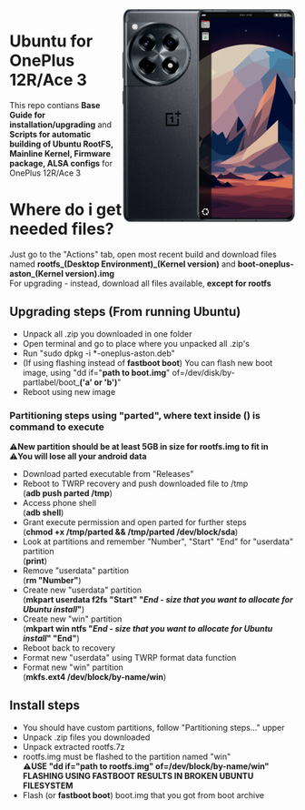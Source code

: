 <img align="right" src="ubnt.png" width="305" alt="Ubuntu 24.10 Running On A OnePlus Ace 3">

# Ubuntu for OnePlus 12R/Ace 3
This repo contians **Base Guide for installation/upgrading** and **Scripts for automatic building of Ubuntu RootFS, Mainline Kernel, Firmware package, ALSA configs** for OnePlus 12R/Ace 3

# Where do i get needed files?
Just go to the "Actions" tab, open most recent build and download files named **rootfs_(Desktop Environment)_(Kernel version)** and **boot-oneplus-aston_(Kernel version).img**
<br>For upgrading - instead, download all files available, **except for rootfs**

## Upgrading steps (From running Ubuntu)
- Unpack all .zip you downloaded in one folder
- Open terminal and go to place where you unpacked all .zip's
- Run "sudo dpkg -i *-oneplus-aston.deb"
- (If using flashing instead of **fastboot boot**) You can flash new boot image, using "dd if="**path to boot.img**" of=/dev/disk/by-partlabel/boot_**('a' or 'b')**"
- Reboot using new image

### Partitioning steps using "parted", where text inside () is command to execute
⚠️**New partition should be at least 5GB in size for rootfs.img to fit in**
<br>⚠️**You will lose all your android data**
 - Download parted executable from "Releases"
 - Reboot to TWRP recovery and push downloaded file to /tmp <br>(**adb push parted /tmp**)
 - Access phone shell <br>(**adb shell**)
 - Grant execute permission and open parted for further steps<br>(**chmod +x /tmp/parted && /tmp/parted /dev/block/sda**)
 - Look at partitions and remember "Number", "Start" "End" for "userdata" partition <br>(**print**)
 - Remove "userdata" partition <br>(**rm "Number"**)
 - Create new "userdata" partition <br>(**mkpart userdata f2fs "Start" "*End - size that you want to allocate for Ubuntu install*"**)
 - Create new "win" partition <br>(**mkpart win ntfs "*End - size that you want to allocate for Ubuntu install*" "End"**)
 - Reboot back to recovery
 - Format new "userdata" using TWRP format data function
 - Format new "win" partition <br>(**mkfs.ext4 /dev/block/by-name/win**)
  
## Install steps
- You should have custom partitions, follow "Partitioning steps..." upper
- Unpack .zip files you downloaded
- Unpack extracted rootfs.7z
- rootfs.img must be flashed to the partition named "win"
<br>⚠️**USE "dd if="path to rootfs.img" of=/dev/block/by-name/win"
<br>  FLASHING USING FASTBOOT RESULTS IN BROKEN UBUNTU FILESYSTEM**
- Flash (or **fastboot boot**) boot.img that you got from boot archive
  



